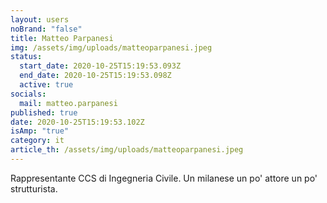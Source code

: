 ```yaml
---
layout: users
noBrand: "false"
title: Matteo Parpanesi
img: /assets/img/uploads/matteoparpanesi.jpeg
status:
  start_date: 2020-10-25T15:19:53.093Z
  end_date: 2020-10-25T15:19:53.098Z
  active: true
socials:
  mail: matteo.parpanesi
published: true
date: 2020-10-25T15:19:53.102Z
isAmp: "true"
category: it
article_th: /assets/img/uploads/matteoparpanesi.jpeg
---
```

Rappresentante CCS di Ingegneria Civile. 
Un milanese un po' attore un po' strutturista.